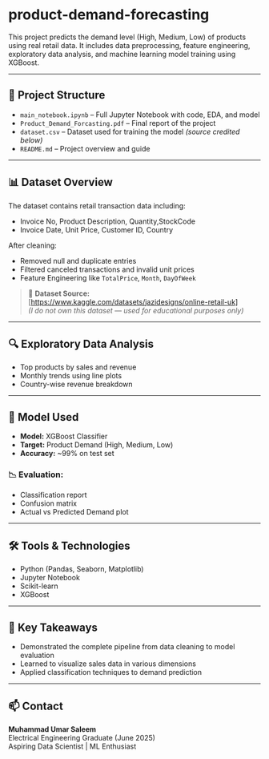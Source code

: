 # product-demand-forecasting

This project predicts the demand level (High, Medium, Low) of products using real retail data. It includes data preprocessing, feature engineering, exploratory data analysis, and machine learning model training using XGBoost.

---

## 📂 Project Structure

- `main_notebook.ipynb` – Full Jupyter Notebook with code, EDA, and model
- `Product_Demand_Forcasting.pdf` – Final report of the project
- `dataset.csv` – Dataset used for training the model *(source credited below)*
- `README.md` – Project overview and guide

---

## 📊 Dataset Overview

The dataset contains retail transaction data including:

- Invoice No, Product Description, Quantity,StockCode
- Invoice Date, Unit Price, Customer ID, Country

After cleaning:
- Removed null and duplicate entries
- Filtered canceled transactions and invalid unit prices
- Feature Engineering like `TotalPrice`, `Month`, `DayOfWeek`

> 📌 **Dataset Source:**  
> [https://www.kaggle.com/datasets/jazidesigns/online-retail-uk]  
> *(I do not own this dataset — used for educational purposes only)*

---

## 🔍 Exploratory Data Analysis

- Top products by sales and revenue
- Monthly trends using line plots
- Country-wise revenue breakdown

---

## 🧠 Model Used

- **Model:** XGBoost Classifier
- **Target:** Product Demand (High, Medium, Low)
- **Accuracy:** ~99% on test set

### 📉 Evaluation:
- Classification report
- Confusion matrix
- Actual vs Predicted Demand plot

---

## 🛠️ Tools & Technologies

- Python (Pandas, Seaborn, Matplotlib)
- Jupyter Notebook
- Scikit-learn
- XGBoost

---

## 📌 Key Takeaways

- Demonstrated the complete pipeline from data cleaning to model evaluation
- Learned to visualize sales data in various dimensions
- Applied classification techniques to demand prediction

---

## 📫 Contact

**Muhammad Umar Saleem**  
Electrical Engineering Graduate (June 2025)  
Aspiring Data Scientist | ML Enthusiast  

